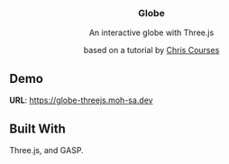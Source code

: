 <br/>
<p align="center">
  <h3 align="center">Globe</h3>
  <p align="center">
   An interactive globe with Three.js
  </p>
  <p align="center">
   based on a tutorial by <a href="https://youtu.be/rTVoyWu8r6g">Chris Courses</a>
  </p>
</p>

## Demo
  **URL**: https://globe-threejs.moh-sa.dev
  
  
## Built With

Three.js, and GASP.
